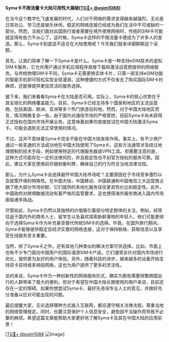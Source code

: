 **Syma卡不限流量卡大陆可用性大揭秘[[TG💪+ @esim1088](https://t.me/s/esim1088)]**

在当今这个数字化飞速发展的时代，人们对于网络的需求变得越来越强烈。无论是日常办公、学习还是娱乐休闲，稳定的网络连接已经成为我们生活中不可或缺的一部分。然而，当我们面对出国旅行或者需要在境外使用网络时，传统的SIM卡可能就显得有些力不从心了。这时候，Syma卡这样的不限流量卡便成为了许多人的首选。那么，Syma卡到底适不适合在大陆使用呢？今天我们就来详细聊聊这个话题。

首先，让我们简单了解一下Syma卡是什么。Syma卡是一种支持eSIM技术的虚拟SIM卡服务，它允许用户通过手机应用程序直接下载和激活运营商提供的网络服务。与传统物理SIM卡不同，Syma卡无需更换实体卡片，只需一部支持eSIM功能的智能手机即可轻松实现全球漫游。这种便捷的方式不仅省去了购买国际SIM卡的麻烦，还能够提供更加灵活的服务选择。

接下来，我们来看看Syma卡在大陆是否可用。实际上，Syma卡的核心优势在于其全球化的网络覆盖能力。目前，Syma卡已经支持多个国家和地区的主流运营商，包括美国、欧洲、亚洲等多个热门旅游目的地。然而，对于中国大陆地区而言，情况稍微复杂一些。由于国内对通信市场的严格管控，目前Syma卡尚未获得正式授权在国内市场开展业务。这意味着如果你直接尝试在中国大陆激活Syma卡，可能会遇到无法正常使用的情况。

不过，这并不意味着Syma卡完全不能在中国大陆发挥作用。事实上，有不少用户通过一些变通的方法成功地在中国大陆使用了Syma卡。这些方法通常涉及绕过地理限制的技术手段，例如使用特定的代理服务器或VPN工具。但需要注意的是，这种方式可能存在一定的法律风险，并且稳定性也不如官方授权的服务可靠。因此，建议大家在使用前仔细权衡利弊，确保自己的行为符合当地法律法规。

那么，为什么Syma卡会选择避开中国大陆市场呢？主要原因在于市场竞争激烈以及政策环境的特殊性。在中国大陆，中国移动、中国联通和中国电信三大运营商占据了绝大部分市场份额，它们提供的本地化服务往往更具性价比和稳定性。此外，中国政府对跨境数据流动有着严格的监管要求，这也使得海外服务商进入国内市场面临诸多挑战。

尽管如此，Syma卡仍然以其独特的价值吸引着部分特定群体的关注。例如，经常往返于国内外的商务人士、留学生以及喜欢探索新鲜事物的年轻人，他们可能更倾向于选择Syma卡作为补充甚至替代传统SIM卡的选择。毕竟，在国外旅行期间，Syma卡能够提供稳定且经济实惠的网络连接，这对于保持联络、获取信息以及享受在线服务至关重要。

当然，除了Syma卡之外，还有其他几种类似的解决方案可供选择。比如，市面上也有不少专门面向中国用户的国际漫游SIM卡产品，它们通常会针对国内市场进行优化，提供更为友好的用户体验。另外，随着科技的进步，越来越多的设备开始支持双卡双待或多频段网络，这也为用户提供了更多的灵活性。

总的来说，Syma卡作为一种创新性的网络服务形式，确实为那些需要频繁跨国出行的人群带来了极大的便利。但对于希望在中国大陆长期使用的用户来说，目前还存在一定的障碍。如果你想尝试Syma卡，最好先咨询专业人士的意见，并做好充分准备以应对可能出现的问题。

最后提醒大家，无论选择哪种方式接入互联网，都应遵守相关法律法规，尊重当地的网络管理规定。同时，也要注意保护个人信息安全，避免因不当操作而导致不必要的麻烦。希望这篇文章能帮助大家更好地了解Syma卡及其在中国大陆的应用前景！

[[TG💪+ @esim1088](https://t.me/s/esim1088) ![Image](https://i.postimg.cc/4NQfJmqS/Snipaste-2025-05-13-00-14-12.png)]